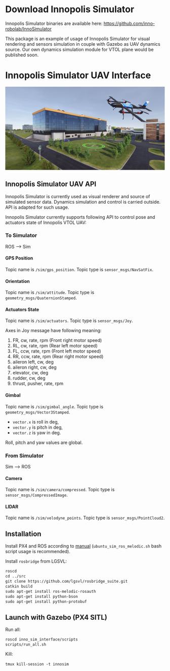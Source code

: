 # Download Innopolis Simulator

Innopolis Simulator binaries are available here: https://github.com/inno-robolab/InnoSimulator


This package is an example of usage of Innopolis Simulator for visual rendering and sensors simulation in couple with Gazebo as UAV dynamics source. Our own dynamics simulation module for VTOL plane would be published soon.



# Innopolis Simulator UAV Interface

[![VTOL Plane Flight in InnoSimulator](img/Sim.jpg)](https://youtu.be/pXbG89qAtq0)

## Innopolis Simulator UAV API

Innopolis Simulator is currently used as visual renderer and source of simulated sensor data. Dynamics simulation and control is carried outside. API is adapted for such usage.

Innopolis Simulator currently supports following API to control pose and actuators state of Innopolis VTOL UAV:

### To Simulator

ROS --> Sim

#### GPS Position
Topic name is `/sim/gps_position`.
Topic type is `sensor_msgs/NavSatFix`.

#### Orientation
Topic name is `/sim/attitude`.
Topic type is `geometry_msgs/QuaternionStamped`.

#### Actuators State
Topic name is `/sim/actuators`.
Topic type is `sensor_msgs/Joy`.

Axes in Joy message have following meaning:

1. FR, cw, rate, rpm (Front right motor speed)
2. RL, cw, rate, rpm (Rear left motor speed)
3. FL, ccw, rate, rpm (Front left motor speed)
4. RR, ccw, rate, rpm (Rear right motor speed)
5. aileron left, cw, deg
6. aileron right, cw, deg
7. elevator, cw, deg
8. rudder, cw, deg
9. thrust, pusher, rate, rpm

#### Gimbal
Topic name is `/sim/gimbal_angle`.
Topic type is `geometry_msgs/Vector3Stamped`.

- `vector.x` is roll in deg, 
- `vector.y` is pitch in deg, 
- `vector.z` is yaw in deg.

Roll, pitch and yaw values are global.

### From Simulator

Sim --> ROS

#### Camera

Topic name is `/sim/camera/compressed`.
Topic type is `sensor_msgs/CompressedImage`.


#### LIDAR

Topic name is `/sim/velodyne_points`.
Topic type is `sensor_msgs/PointCloud2`.

## Installation
Install PX4 and ROS according to [manual](https://dev.px4.io/master/en/setup/dev_env_linux_ubuntu.html) (`ubuntu_sim_ros_melodic.sh` bash script usage is recommended).

Install `rosbridge` from LGSVL:

```
roscd
cd ../src
git clone https://github.com/lgsvl/rosbridge_suite.git
catkin build
sudo apt-get install ros-melodic-rosauth
sudo apt-get install python-bson
sudo apt-get install python-protobuf
```



## Launch with Gazebo (PX4 SITL)

Run all:

```
roscd inno_sim_interface/scripts
scripts/run_all.sh
```

Kill:

`tmux kill-session -t innosim`

